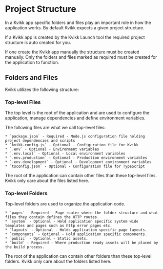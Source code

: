 # Project Structure

In a Kvikk app specific folders and files play an important role in how the application works. By default Kvikk expects a given project structure.

If a Kvikk app is created by the Kvikk Launch tool the required project structure is auto created for you.

If one create the Kvikk app manually the structure must be created manually. Only the folders and files marked as required must be created for the application to function.

## Folders and Files

Kvikk utilizes the following structure:

### Top-level Files

The top level is the root of the application and are used to configure the application, manage dependencies and define environment variables. 

The following files are what we call top-level files:

    * `package.json` - Required - Node.js configuration file holding project dependencies and scripts
    * `kvikk.config.js` - Optional - Configuration file for Kvikk
    * `.env` - Optional - Environment variables
    * `.env.local` - Optional - Local environment variables
    * `.env.production` - Optional - Production environment variables
    * `.env.development` - Optional - Development environment variables
    * `tsconfig.json` - Optional - Configuration file for TypeScript

The root of the application can contain other files than these top-level files. Kvikk only care about the files listed here.

### Top-level Folders

Top-level folders are used to organize the application code.

    * `pages` - Required - Page router where the folder structure and what files they contain defines the HTTP routes.
    * `system` - Optional - Hold application specific system wide templates and pages such as http error pages etc.
    * `layouts` - Optional - Holds application specific page layouts.
    * `components` - Optional - Hold application specific components.
    * `public` - Optional - Static assets.
    * `build` - Required - Where production ready assets will be placed by the build process.

The root of the application can contain other folders than these top-level folders. Kvikk only care about the folders listed here.